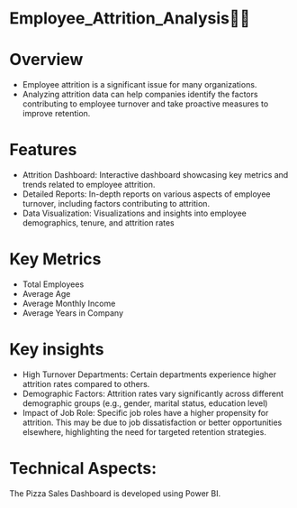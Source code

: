 # Employee_Attrition_Analysis👨‍💼
# Overview
* Employee attrition is a significant issue for many organizations.
* Analyzing attrition data can help companies identify the factors contributing to employee turnover and take proactive measures to improve retention.

# Features
* Attrition Dashboard: Interactive dashboard showcasing key metrics and trends related to employee attrition.
* Detailed Reports: In-depth reports on various aspects of employee turnover, including factors contributing to attrition.
* Data Visualization: Visualizations and insights into employee demographics, tenure, and attrition rates

# Key Metrics
* Total Employees
* Average Age
* Average Monthly Income
* Average Years in Company

# Key insights
* High Turnover Departments: Certain departments experience higher attrition rates compared to others.
* Demographic Factors: Attrition rates vary significantly across different demographic groups (e.g., gender, marital status, education level)
* Impact of Job Role: Specific job roles have a higher propensity for attrition. This may be due to job dissatisfaction or better opportunities elsewhere, highlighting the need for targeted retention strategies.

# Technical Aspects:
The Pizza Sales Dashboard is developed using Power BI. 
